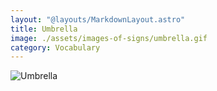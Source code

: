 ```yaml
---
layout: "@layouts/MarkdownLayout.astro"
title: Umbrella
image: ./assets/images-of-signs/umbrella.gif
category: Vocabulary
---
```


![Umbrella](@signs/umbrella.gif)
